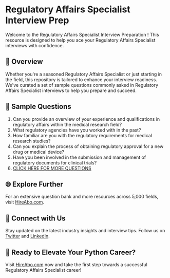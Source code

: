 # Regulatory Affairs Specialist Interview Prep

Welcome to the Regulatory Affairs Specialist Interview Preparation ! This resource is designed to help you ace your Regulatory Affairs Specialist interviews with confidence.

## 🚀 Overview

Whether you're a seasoned Regulatory Affairs Specialist or just starting in the field, this repository is tailored to enhance your interview readiness. We've curated a set of sample questions commonly asked in Regulatory Affairs Specialist interviews to help you prepare and succeed.

## 📝 Sample Questions

1. Can you provide an overview of your experience and qualifications in regulatory affairs within the medical research field?
2. What regulatory agencies have you worked with in the past?
3. How familiar are you with the regulatory requirements for medical research studies?
4. Can you explain the process of obtaining regulatory approval for a new drug or medical device?
5. Have you been involved in the submission and management of regulatory documents for clinical trials?
6. [CLICK HERE FOR MORE QUESTIONS](https://hireabo.com/job/2_3_19/Regulatory%20Affairs%20Specialist)

## 🌐 Explore Further

For an extensive question bank and more resources across 5,000 fields, visit [HireAbo.com](https://www.hireabo.com).

## 📱 Connect with Us

Stay updated on the latest industry insights and interview tips. Follow us on [Twitter](https://twitter.com/hireabo) and [LinkedIn](https://www.linkedin.com/in/hire-abo-3609972a8/).

## 🚀 Ready to Elevate Your Python Career?

Visit [HireAbo.com](https://www.hireabo.com) now and take the first step towards a successful Regulatory Affairs Specialist career!